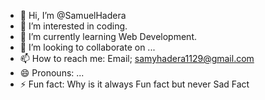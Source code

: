- 👋 Hi, I’m @SamuelHadera
- 👀 I’m interested in coding.
- 🌱 I’m currently learning Web Development.
- 💞️ I’m looking to collaborate on ...
- 📫 How to reach me: Email; samyhadera1129@gmail.com
- 😄 Pronouns: ...
- ⚡ Fun fact: Why is it always Fun fact but never Sad Fact

<!---
SamuelHadera/SamuelHadera is a ✨ special ✨ repository because its `README.md` (this file) appears on your GitHub profile.
You can click the Preview link to take a look at your changes.
--->
